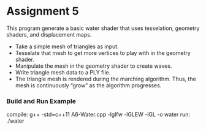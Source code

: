 # Assignment 5

This program generate a basic water shader that uses tesselation, geometry shaders, and displacement maps.

- Take a simple mesh of triangles as input.
- Tesselate that mesh to get more vertices to play with in the geometry shader.
- Manipulate the mesh in the geometry shader to create waves.
- Write triangle mesh data to a PLY file.
- The triangle mesh is rendered during the marching algorithm. Thus, the mesh is continuously “grow” as the algorithm progresses.


### Build and Run Example
compile: g++ -std=c++11 A6-Water.cpp -lglfw -lGLEW -lGL -o water
run: ./water
